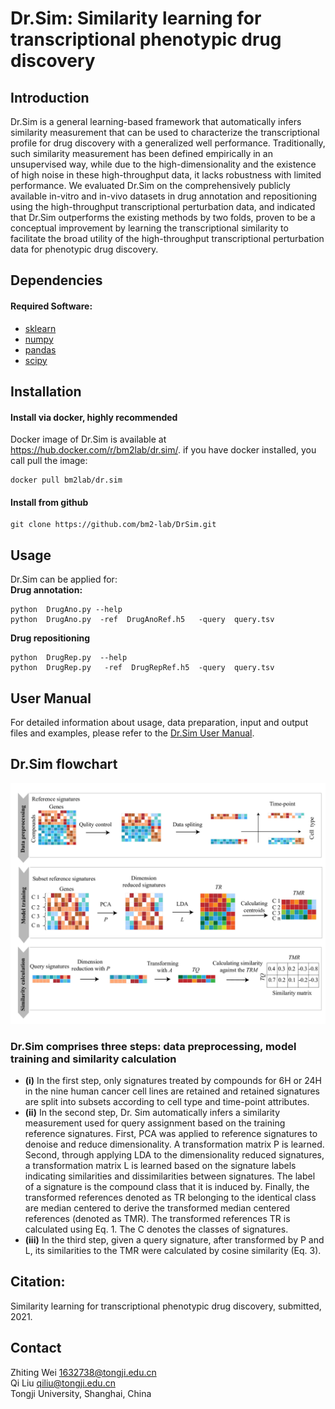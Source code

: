 # **Dr.Sim: Similarity learning for transcriptional phenotypic drug discovery**  
## Introduction
Dr.Sim is a general learning-based framework that automatically infers similarity measurement that can be used to characterize the transcriptional profile for drug discovery
with a generalized well performance. Traditionally, such similarity measurement has been defined empirically in an unsupervised way, while due to the high-dimensionality and 
the existence of high noise in these high-throughput data, it lacks robustness with limited performance. We evaluated Dr.Sim on the comprehensively publicly available in-vitro 
and in-vivo datasets in drug annotation and repositioning using the high-throughput transcriptional perturbation data, and indicated that Dr.Sim outperforms the existing methods by two folds, proven to be a conceptual improvement by learning the transcriptional similarity to facilitate the broad utility of the high-throughput transcriptional perturbation data for phenotypic drug discovery.

## Dependencies
#### Required Software:
* [sklearn](https://scikit-learn.org/stable/index.html/)
* [numpy](https://numpy.org/)
* [pandas](https://pandas.pydata.org/)
* [scipy](https://www.scipy.org/)   

## Installation
#### Install via docker, highly recommended
Docker image of Dr.Sim is available at https://hub.docker.com/r/bm2lab/dr.sim/.
if you have docker installed, you call pull the image:  

    docker pull bm2lab/dr.sim

#### Install from github   

    git clone https://github.com/bm2-lab/DrSim.git  
    
## Usage
Dr.Sim can be applied for:  
**Drug annotation:**    

    python  DrugAno.py --help
    python  DrugAno.py  -ref  DrugAnoRef.h5   -query  query.tsv
    
**Drug repositioning**    

    python  DrugRep.py  --help
    python  DrugRep.py   -ref  DrugRepRef.h5  -query  query.tsv
    
## User Manual
For detailed information about usage, data preparation, input and output files and examples, please refer to the [Dr.Sim User Manual](/doc/Dr.Sim_User_Manual.md).
 
## Dr.Sim flowchart
![](workflow.png)<!-- -->
### **Dr.Sim** comprises three steps: data preprocessing, model training and similarity calculation
* **(i)** In the first step, only signatures treated by compounds for 6H or 24H in the nine human cancer cell lines are retained and retained signatures are split into subsets according to cell type and time-point attributes. 
*  **(ii)** In the second step, Dr. Sim automatically infers a similarity measurement used for query assignment based on the training reference signatures. First, PCA was applied to reference signatures to denoise and reduce dimensionality. A transformation matrix P is learned. Second, through applying LDA to the dimensionality reduced signatures, a transformation matrix L is learned based on the signature labels indicating similarities and dissimilarities between signatures. The label of a signature is the compound class that it is induced by. Finally, the transformed references denoted as TR belonging to the identical class are median centered to derive the transformed median centered references (denoted as TMR). The transformed references TR is calculated using Eq. 1. The C denotes the classes of signatures. 
*  **(iii)** In the third step, given a query signature, after transformed by P and L, its similarities to the TMR were calculated by cosine similarity (Eq. 3).
 

## Citation:
Similarity learning for transcriptional phenotypic drug discovery, submitted, 2021.

## Contact
Zhiting Wei 1632738@tongji.edu.cn  
Qi Liu qiliu@tongji.edu.cn  
Tongji University, Shanghai, China
    
    
    
    
    
    
    
    
    
    
    
    
    
    
    
    
    
    


